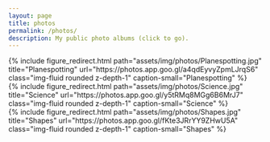 ```yaml
---
layout: page
title: photos
permalink: /photos/
description: My public photo albums (click to go).
---
```


<div class="row">
    <div class="col-sm mt-3 mt-md-0">
        {% include figure_redirect.html 
            path="assets/img/photos/Planespotting.jpg"
            title="Planespotting"
            url="https://photos.app.goo.gl/a4qdEyvyZpmLJrqS6"
            class="img-fluid rounded z-depth-1"
            caption-small="Planespotting" %}
    </div>
    <div class="col-sm mt-3 mt-md-0">
        {% include figure_redirect.html 
            path="assets/img/photos/Science.jpg"
            title="Science"
            url="https://photos.app.goo.gl/y5tRMq8MGg6B6MrJ7"
            class="img-fluid rounded z-depth-1"
            caption-small="Science" %}
    </div>
    <div class="col-sm mt-3 mt-md-0">
        {% include figure_redirect.html 
            path="assets/img/photos/Shapes.jpg"
            title="Shapes"
            url="https://photos.app.goo.gl/fKte3JRrYY9ZHwU5A"
            class="img-fluid rounded z-depth-1"
            caption-small="Shapes" %}
    </div>
</div>
